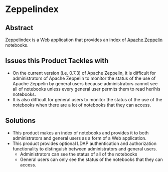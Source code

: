 # Zeppelindex 

## Abstract
Zeppelindex is a Web application that provides an index of [Apache Zeppelin](https://zeppelin.apache.org/) notebooks.

## Issues this Product Tackles with
* On the current version (i.e. 0.7.3) of Apache Zeppelin, it is difficult for administrators of Apache Zeppelin to monitor the status of the use of Apache Zeppelin by general users because administrators cannot see all of notebooks unless every general user permits them to read her/his notebooks.
* It is also difficult for general users to monitor the status of the use of the notebooks when there are a lot of notebooks that they can access.

## Solutions
* This product makes an index of notebooks and provides it to both administrators and general users as a form of a Web application.
* This product provides optional LDAP authentication and authorization functionality to distinguish between administrators and general users.
    * Administrators can see the status of all of the notebooks
    * General users can only see the status of the notebooks that they can access.
